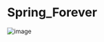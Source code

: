 # Spring_Forever
![image](https://user-images.githubusercontent.com/125287878/229296903-06c05812-535f-44be-b63f-70933dfa003d.png)
